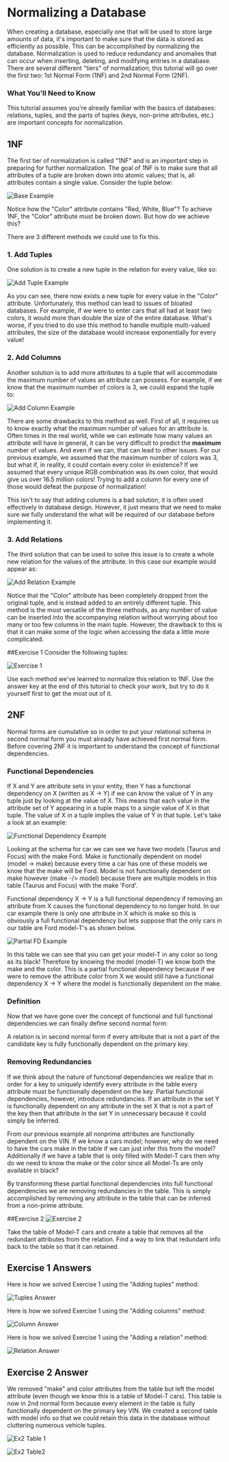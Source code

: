 # Normalizing a Database

When creating a database, especially one that will be used to store large amounts of data, it's important to make sure that the data is stored as efficiently as possible. This can be accomplished by normalizing the database. Normalization is used to reduce redundancy and anomalies that can occur when inserting, deleting, and modifying entries in a database. There are several different "tiers" of normalization; this tutorial will go over the first two: 1st Normal Form (1NF) and 2nd Normal Form (2NF).

### What You'll Need to Know

This tutorial assumes you're already familiar with the basics of databases: relations, tuples, and the parts of tuples (keys, non-prime attributes, etc.) are important concepts for normalization.

## 1NF

The first tier of normalization is called "1NF" and is an important step in preparing for further normalization. The goal of 1NF is to make sure that all attributes of a tuple are broken down into atomic values; that is, all attributes contain a single value. Consider the tuple below:

![Base Example](./images/baseExample.GIF "Data Set")

Notice how the "Color" attribute contains "Red, White, Blue"? To achieve 1NF, the "Color" attribute must be broken down. But how do we achieve this?

There are 3 different methods we could use to fix this.

### 1. Add Tuples
One solution is to create a new tuple in the relation for every value, like so:

![Add Tuple Example](./images/addTupleExample.GIF "Example of adding tuples")

As you can see, there now exists a new tuple for every value in the "Color" attribute. Unfortunately, this method can lead to issues of bloated databases. For example, if we were to enter cars that all had at least two colors, it would more than double the size of the entire database. What's worse, if you tried to do use this method to handle multiple multi-valued attributes, the size of the database would increase exponentially for every value!

### 2. Add Columns
Another solution is to add more attributes to a tuple that will accommodate the maximum number of values an attribute can possess. For example, if we know that the maximum number of colors is 3, we could expand the tuple to:

![Add Column Example](./images/addColumnExample.GIF "Example of adding columns")

There are some drawbacks to this method as well. First of all, it requires us to know exactly what the maximum number of values for an attribute is. Often times in the real world, while we can estimate how many values an attribute will have in general, it can be very difficult to predict the **maximum** number of values. And even if we can, that can lead to other issues. For our previous example, we assumed that the maximum number of colors was 3, but what if, in reality, it could contain every color in existence? If we assumed that every unique RGB combination was its own color, that would give us over 16.5 million colors! Trying to add a column for every one of those would defeat the purpose of normalization!

This isn't to say that adding columns is a bad solution, it is often used effectively in database design. However, it just means that we need to make sure we fully understand the what will be required of our database before implementing it.

### 3. Add Relations
The third solution that can be used to solve this issue is to create a whole new relation for the values of the attribute. In this case our example would appear as:

![Add Relation Example](./images/addRelationExample.GIF "Example of adding a relation")

Notice that the "Color" attribute has been completely dropped from the original tuple, and is instead added to an entirely different tuple. This method is the most versatile of the three methods, as any number of value can be inserted into the accompanying relation without worrying about too many or too few columns in the main tuple. However, the drawback to this is that it can make some of the logic when accessing the data a little more complicated.

##Exercise 1
Consider the following tuples:

![Exercise 1](./images/exercise1.GIF "Exercise 1")

Use each method we've learned to normalize this relation to 1NF. Use the answer key at the end of this tutorial to check your work, but try to do it yourself first to get the most out of it.

## 2NF

Normal forms are cumulative so in order to put your relational schema in second normal form you must already have achieved first normal form.  Before covering 2NF it is important to understand the concept of functional dependencies.

### Functional Dependencies
If X and Y are attribute sets in your entity, then Y has a functional dependency on X (written as X -> Y) if we can know the value of Y in any tuple just by looking at the value of X.  This means that each value in the attribute set of Y appearing in a tuple maps to a single value of X in that tuple.  The value of X in a tuple implies the value of Y in that tuple.  Let's take a look at an example:

![Functional Dependency Example](./images/Tutorial_2NF_Fig1.JPG "Functional Dependency Example")

Looking at the schema for car we can see we have two models (Taurus and Focus) with the make Ford.  Make is functionally dependent on model (model -> make) because every time a car has one of these models we know that the make will be Ford.  Model is not functionally dependent on make however (make -/> model) because there are multiple models in this table (Taurus and Focus) with the make 'Ford'.

Functional dependency X -> Y is a full functional dependency if removing an attribute from X causes the functional dependency to no longer hold.  In our car example there is only one attribute in X which is make so this is obviously a full functional dependency but lets suppose that the only cars in our table are Ford model-T's as shown below.

![Partial FD Example](./images/Tutorial_2NF_Fig2.JPG "Partial FD example")

In this table we can see that you can get your model-T in any color so long as its black!  Therefore by knowing the model (model-T) we know both the make and the color.  This is a partial functional dependency because if we were to remove the attribute color from X we would still have a functional dependency X -> Y where the model is functionally dependent on the make.

### Definition
Now that we have gone over the concept of functional and full functional dependencies we can finally define second normal form:

A relation is in second normal form if every attribute that is not a part of the candidate key is fully functionally dependent on the primary key.

### Removing Redundancies
If we think about the nature of functional dependencies we realize that in order for a key to uniquely identify every attribute in the table every attribute must be functionally dependent on the key.  Partial functional dependencies, however, introduce redundancies.  If an attribute in the set Y is functionally dependent on any attribute in the set X that is not a part of the key then that attribute in the set Y in unnecessary because it could simply be inferred.  

From our previous example all nonprime attributes are functionally dependent on the VIN.  If we know a cars model; however, why do we need to have the cars make in the table if we can just infer this from the model?  Additionally if we have a table that is only filled with Model-T cars then why do we need to know the make or the color since all Model-Ts are only available in black?

By transforming these partial functional dependencies into full functional dependencies we are removing redundancies in the table.  This is simply accomplished by removing any attribute in the table that can be inferred from a non-prime attribute.

##Exercise 2
![Exercise 2](./images/Tutorial_2NF_Fig2.JPG "Example")

Take the table of Model-T cars and create a table that removes all the redundant attributes from the relation.  Find a way to link that redundant info back to the table so that it can retained.

## Exercise 1 Answers
Here is how we solved Exercise 1 using the "Adding tuples" method:

![Tuples Answer](./images/tupleAnswer.GIF "Answer using additional tuples")

Here is how we solved Exercise 1 using the "Adding columns" method:

![Column Answer](./images/columnAnswer.GIF "Answer using additional columns")

Here is how we solved Exercise 1 using the "Adding a relation" method:

![Relation Answer](./images/relationAnswer.GIF "Answer using an additional relation")

## Exercise 2 Answer

We removed "make" and color attributes from the table but left the model attribute (even though we know this is a table of Model-T cars).  This table is now in 2nd normal form because every element in the table is fully functionally dependent on the primary key VIN.  We created a second table with model info so that we could retain this data in the database without cluttering numerous vehicle tuples.

![Ex2 Table 1](./images/ex2_table_1.JPG "Vehicle table")

![Ex2 Table2](./images/ex2_table_2.JPG "Model-T table")
